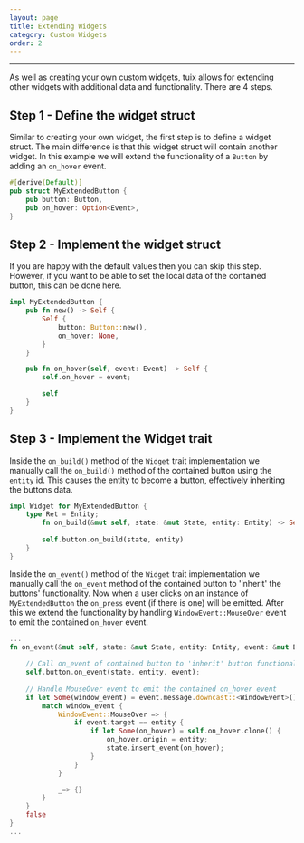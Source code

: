 ```yaml
---
layout: page
title: Extending Widgets
category: Custom Widgets
order: 2
---
```

---

As well as creating your own custom widgets, tuix allows for extending other widgets with additional data and functionality. There are 4 steps.

## Step 1 - Define the widget struct
Similar to creating your own widget, the first step is to define a widget struct. The main difference is that this widget struct will contain another widget. In this example we will extend the functionality of a `Button` by adding an `on_hover` event.
```rs
#[derive(Default)]
pub struct MyExtendedButton {
    pub button: Button,
    pub on_hover: Option<Event>,
}
```

## Step 2 - Implement the widget struct
If you are happy with the default values then you can skip this step. However, if you want to be able to set the local data of the contained button, this can be done here.
```rs
impl MyExtendedButton {
    pub fn new() -> Self {
        Self {
            button: Button::new(),
            on_hover: None,
        }
    }

    pub fn on_hover(self, event: Event) -> Self {
        self.on_hover = event;

        self
    }
}
```

## Step 3 - Implement the Widget trait
Inside the `on_build()` method of the `Widget` trait implementation we manually call the `on_build()` method of the contained button using the `entity` id. This causes the entity to become a button, effectively inheriting the buttons data. 
```rs
impl Widget for MyExtendedButton {
    type Ret = Entity;
        fn on_build(&mut self, state: &mut State, entity: Entity) -> Self::Ret {
        
        self.button.on_build(state, entity)
    }
}
```

Inside the `on_event()` method of the `Widget` trait implementation we manually call the `on_event` method of the contained button to 'inherit' the buttons' functionality. Now when a user clicks on an instance of `MyExtendedButton` the `on_press` event (if there is one) will be emitted. After this we extend the functionality by handling `WindowEvent::MouseOver` event to emit the contained `on_hover` event.
```rs
...
fn on_event(&mut self, state: &mut State, entity: Entity, event: &mut Event) -> bool {
    
    // Call on_event of contained button to 'inherit' button functionality
    self.button.on_event(state, entity, event);
    
    // Handle MouseOver event to emit the contained on_hover event
    if let Some(window_event) = event.message.downcast::<WindowEvent>() {
        match window_event {
            WindowEvent::MouseOver => {
                if event.target == entity {
                    if let Some(on_hover) = self.on_hover.clone() {
                        on_hover.origin = entity;
                        state.insert_event(on_hover);
                    }
                }
            }

            _=> {}
        }
    }
    false
}
...
```